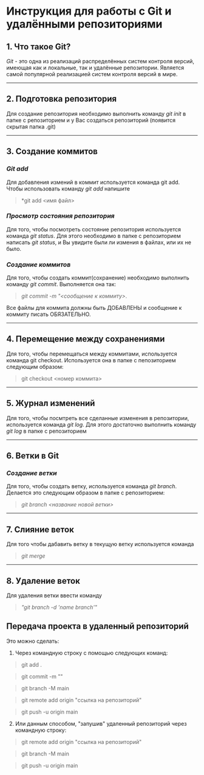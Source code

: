 # **Инструкция для работы с Git и удалёнными репозиториями**  

 ## 1. **Что такое Git?**
*Git* - это одна из реализаций распределённых систем контроля версий, имеющая как и локальные, так и удалённые репозитории. Является самой популярной реализацией систем контроля версий в мире.

---

## 2. **Подготовка репозитория**
Для создание репозитория необходимо выполнить команду 
*git init* в папке с репозиторием и у Вас создаться репозиторий (появится скрытая папка .git)

---

## 3. **Создание коммитов**
### *Git add*
Для добавления измений в коммит используется команда git add. Чтобы использовать команду *git add* напишите 
> *git add <имя файл>
### *Просмотр состояния репозитория*
Для того, чтобы посмотреть состояние репозитория используется команда *git status*. Для этого необходимо в папке с репозиторием написать *git status*, и Вы увидите были ли измения в файлах, или их не было.

### *Создание коммитов*
Для того, чтобы создать коммит(сохранение) необходимо выполнить команду *git commit*. Выполняется она так: 
>*git commit -m "<сообщение к коммиту>*. 

Все файлы для коммита должны быть ДОБАВЛЕНЫ и сообщение к коммиту писать ОБЯЗАТЕЛЬНО.

---

## 4. **Перемещение между сохранениями**
Для того, чтобы перемещаться между коммитами, используется команда git checkout. Используется она в папке с пепозиторием следующим образом: 
>git checkout <номер коммита>

---

 ## 5. **Журнал изменений**
Для того, чтобы посмтреть все сделанные изменения в репозитории, используется команда *git log*. Для этого достаточно выполнить команду *git log* в папке с репозиторием

---

## 6. **Ветки в Git**
### *Создание ветки*
Для того, чтобы создать ветку, используется команда *git branch*. Делается это следующим образом в папке с репозиторием: 
>*git branch <название новой ветки>*

---

## 7. **Слияние веток**
Для того чтобы дабавить ветку в текущую ветку используется команда 
>*git merge*

---

## 8. **Удаление веток**
Для удаления ветки ввести команду 
>*"git branch -d 'name branch'"*

## **Передача проекта в удаленный репозиторий**

Это можно сделать:
1. Через командную строку с помощью следующих команд:

>git add .

>git commit -m ""

>git branch -M main

>git remote add origin "ссылка на репозиторий"

>git push -u origin main

2. Или данным способом, "запушив" удаленный репозиторий через командную строку:
>git remote add origin "ссылка на репозиторий"

>git branch -M main

>git push -u origin main